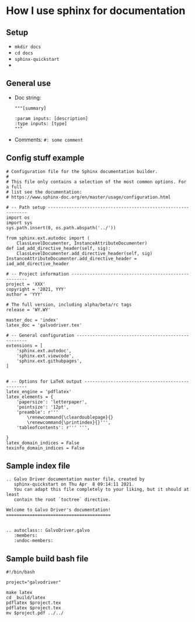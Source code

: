 # How I use sphinx for documentation

## Setup
- `mkdir docs`
- `cd docs`
- `sphinx-quickstart`
- 

## General use
- Doc string:
	```
	"""[summary]

	:param inputs: [description]
	:type inputs: [type]
	"""
	```

- Comments:
  ``` #: some comment ```

## Config stuff example
```
# Configuration file for the Sphinx documentation builder.
#
# This file only contains a selection of the most common options. For a full
# list see the documentation:
# https://www.sphinx-doc.org/en/master/usage/configuration.html

# -- Path setup --------------------------------------------------------------
import os
import sys
sys.path.insert(0, os.path.abspath('../'))

from sphinx.ext.autodoc import (
    ClassLevelDocumenter, InstanceAttributeDocumenter)
def iad_add_directive_header(self, sig):
    ClassLevelDocumenter.add_directive_header(self, sig)
InstanceAttributeDocumenter.add_directive_header = iad_add_directive_header

# -- Project information -----------------------------------------------------
project = 'XXX'
copyright = '2021, YYY'
author = 'YYY'

# The full version, including alpha/beta/rc tags
release = 'WY.WY'

master_doc = 'index'
latex_doc = 'galvodriver.tex'

# -- General configuration ---------------------------------------------------
extensions = [
    'sphinx.ext.autodoc',
    'sphinx.ext.viewcode',
    'sphinx.ext.githubpages',
]


# -- Options for LaTeX output ------------------------------------------------
latex_engine = 'pdflatex'
latex_elements = {
    'papersize': 'letterpaper',
    'pointsize': '12pt',
    'preamble': r'''
        \renewcommand{\cleardoublepage}{}
        \renewcommand{\printindex}{}''',
    'tableofcontents': r''' ''',

}
latex_domain_indices = False
texinfo_domain_indices = False
```

## Sample index file
```
.. Galvo Driver documentation master file, created by
   sphinx-quickstart on Thu Apr  8 09:14:11 2021.
   You can adapt this file completely to your liking, but it should at least
   contain the root `toctree` directive.

Welcome to Galvo Driver's documentation!
========================================


.. autoclass:: GalvoDriver.galvo
   :members:
   :undoc-members:
```

## Sample build bash file
```
#!/bin/bash

project="galvodriver"

make latex
cd _build/latex
pdflatex $project.tex
pdflatex $project.tex
mv $project.pdf ../../
```